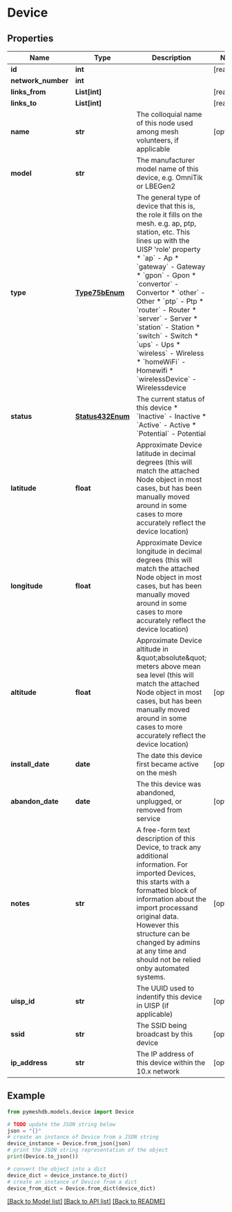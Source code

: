 # Device


## Properties

Name | Type | Description | Notes
------------ | ------------- | ------------- | -------------
**id** | **int** |  | [readonly] 
**network_number** | **int** |  | 
**links_from** | **List[int]** |  | [readonly] 
**links_to** | **List[int]** |  | [readonly] 
**name** | **str** | The colloquial name of this node used among mesh volunteers, if applicable | [optional] 
**model** | **str** | The manufacturer model name of this device, e.g. OmniTik or LBEGen2 | 
**type** | [**Type75bEnum**](Type75bEnum.md) | The general type of device that this is, the role it fills on the mesh. e.g. ap, ptp, station, etc. This lines up with the UISP &#39;role&#39; property  * &#x60;ap&#x60; - Ap * &#x60;gateway&#x60; - Gateway * &#x60;gpon&#x60; - Gpon * &#x60;convertor&#x60; - Convertor * &#x60;other&#x60; - Other * &#x60;ptp&#x60; - Ptp * &#x60;router&#x60; - Router * &#x60;server&#x60; - Server * &#x60;station&#x60; - Station * &#x60;switch&#x60; - Switch * &#x60;ups&#x60; - Ups * &#x60;wireless&#x60; - Wireless * &#x60;homeWiFi&#x60; - Homewifi * &#x60;wirelessDevice&#x60; - Wirelessdevice | 
**status** | [**Status432Enum**](Status432Enum.md) | The current status of this device  * &#x60;Inactive&#x60; - Inactive * &#x60;Active&#x60; - Active * &#x60;Potential&#x60; - Potential | 
**latitude** | **float** | Approximate Device latitude in decimal degrees (this will match the attached Node object in most cases, but has been manually moved around in some cases to more accurately reflect the device location) | 
**longitude** | **float** | Approximate Device longitude in decimal degrees (this will match the attached Node object in most cases, but has been manually moved around in some cases to more accurately reflect the device location) | 
**altitude** | **float** | Approximate Device altitude in \&quot;absolute\&quot; meters above mean sea level (this will match the attached Node object in most cases, but has been manually moved around in some cases to more accurately reflect the device location) | [optional] 
**install_date** | **date** | The date this device first became active on the mesh | [optional] 
**abandon_date** | **date** | The this device was abandoned, unplugged, or removed from service | [optional] 
**notes** | **str** | A free-form text description of this Device, to track any additional information. For imported Devices, this starts with a formatted block of information about the import processand original data. However this structure can be changed by admins at any time and should not be relied onby automated systems.  | [optional] 
**uisp_id** | **str** | The UUID used to indentify this device in UISP (if applicable) | [optional] 
**ssid** | **str** | The SSID being broadcast by this device | [optional] 
**ip_address** | **str** | The IP address of this device within the 10.x network | [optional] 

## Example

```python
from pymeshdb.models.device import Device

# TODO update the JSON string below
json = "{}"
# create an instance of Device from a JSON string
device_instance = Device.from_json(json)
# print the JSON string representation of the object
print(Device.to_json())

# convert the object into a dict
device_dict = device_instance.to_dict()
# create an instance of Device from a dict
device_from_dict = Device.from_dict(device_dict)
```
[[Back to Model list]](../README.md#documentation-for-models) [[Back to API list]](../README.md#documentation-for-api-endpoints) [[Back to README]](../README.md)


